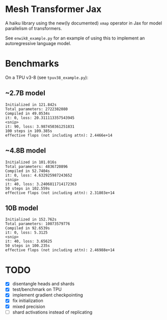 # Mesh Transformer Jax

A haiku library using the new(ly documented) `xmap` operator in Jax for model parallelism of transformers.

See `enwik8_example.py` for an example of using this to implement an autoregressive language model.

# Benchmarks

On a TPU v3-8 (see `tpuv38_example.py`):

## ~2.7B model
```
Initialized in 121.842s
Total parameters: 2722382080
Compiled in 49.0534s
it: 0, loss: 20.311113357543945
<snip>
it: 90, loss: 3.987450361251831
100 steps in 109.385s
effective flops (not including attn): 2.4466e+14
```

## ~4.8B model
```
Initialized in 101.016s
Total parameters: 4836720896
Compiled in 52.7404s
it: 0, loss: 4.632925987243652
<snip>
it: 40, loss: 3.2406811714172363
50 steps in 102.559s
effective flops (not including attn): 2.31803e+14
```

## 10B model
```
Initialized in 152.762s
Total parameters: 10073579776
Compiled in 92.6539s
it: 0, loss: 5.3125
<snip>
it: 40, loss: 3.65625
50 steps in 100.235s
effective flops (not including attn): 2.46988e+14
```

# TODO
- [x] disentangle heads and shards
- [x] test/benchmark on TPU
- [x] implement gradient checkpointing
- [x] fix initialization
- [x] mixed precision
- [ ] shard activations instead of replicating